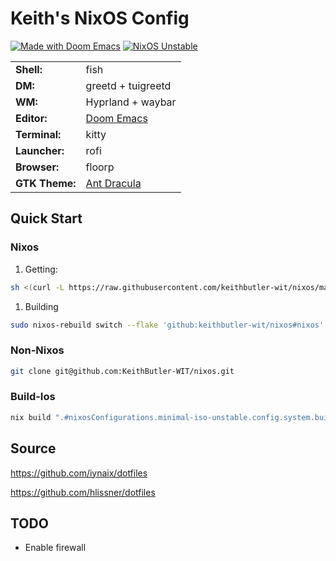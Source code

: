 # Keith's NixOS Config

[![Made with Doom Emacs](https://img.shields.io/badge/Made_with-Doom_Emacs-blueviolet.svg?style=flat-square&logo=GNU%20Emacs&logoColor=white)](https://github.com/hlissner/doom-emacs)
[![NixOS Unstable](https://img.shields.io/badge/NixOS-unstable-blue.svg?style=flat-square&logo=NixOS&logoColor=white)](https://nixos.org)

|                |                                                          |
|----------------|----------------------------------------------------------|
| **Shell:**     | fish |
| **DM:**        | greetd + tuigreetd |
| **WM:**        | Hyprland + waybar |
| **Editor:**    | [Doom Emacs][doom-emacs] |
| **Terminal:**  | kitty |
| **Launcher:**  | rofi |
| **Browser:**   | floorp |
| **GTK Theme:** | [Ant Dracula](https://github.com/EliverLara/Ant-Dracula) |

## Quick Start

### Nixos

1. Getting:

```sh
sh <(curl -L https://raw.githubusercontent.com/keithbutler-wit/nixos/main/install.sh)
```

1. Building

```sh
sudo nixos-rebuild switch --flake 'github:keithbutler-wit/nixos#nixos'
```

### Non-Nixos

```sh
git clone git@github.com:KeithButler-WIT/nixos.git
```

### Build-Ios

```sh
nix build ".#nixosConfigurations.minimal-iso-unstable.config.system.build.isoImage"
```

## Source

<https://github.com/iynaix/dotfiles>

<https://github.com/hlissner/dotfiles>

## TODO

* Enable firewall

[doom-emacs]: https://github.com/hlissner/doom-emacs
